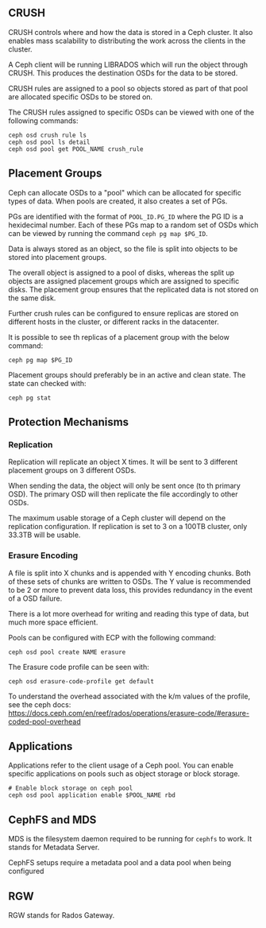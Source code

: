 ## CRUSH

CRUSH controls where and how the data is stored in a Ceph cluster. It also enables mass scalability to distributing the work across the clients in the cluster.

A Ceph client will be running LIBRADOS which will run the object through CRUSH. This produces the destination OSDs for the data to be stored.

CRUSH rules are assigned to a pool so objects stored as part of that pool are allocated specific OSDs to be stored on.

The CRUSH rules assigned to specific OSDs can be viewed with one of the following commands:

```
ceph osd crush rule ls
ceph osd pool ls detail
ceph osd pool get POOL_NAME crush_rule
```

## Placement Groups

Ceph can allocate OSDs to a "pool" which can be allocated for specific types of data. When pools are created, it also creates a set of PGs.

PGs are identified with the format of `POOL_ID.PG_ID` where the PG ID is a hexidecimal number. Each of these PGs map to a random set of OSDs which can be viewed by running the command `ceph pg map $PG_ID`.

Data is always stored as an object, so the file is split into objects to be stored into placement groups.

The overall object is assigned to a pool of disks, whereas the split up objects are assigned placement groups which are assigned to specific disks. The placement group ensures that the replicated data is not stored on the same disk.

Further crush rules can be configured to ensure replicas are stored on different hosts in the cluster, or different racks in the datacenter.

It is possible to see th replicas of a placement group with the below command:

```
ceph pg map $PG_ID
```

Placement groups should preferably be in an active and clean state. The state can checked with:

```
ceph pg stat
```

## Protection Mechanisms

### Replication

Replication will replicate an object X times. It will be sent to 3 different placement groups on 3 different OSDs.

When sending the data, the object will only be sent once (to th primary OSD). The primary OSD will then replicate the file accordingly to other OSDs.

The maximum usable storage of a Ceph cluster will depend on the replication configuration. If replication is set to 3 on a 100TB cluster, only 33.3TB will be usable.

### Erasure Encoding

A file is split into X chunks and is appended with Y encoding chunks. Both of these sets of chunks are written to OSDs. The Y value is recommended to be 2 or more to prevent data loss, this provides redundancy in the event of a OSD failure.

There is a lot more overhead for writing and reading this type of data, but much more space efficient.

Pools can be configured with ECP with the following command:

```
ceph osd pool create NAME erasure
```

The Erasure code profile can be seen with:

```
ceph osd erasure-code-profile get default
```

To understand the overhead associated with the k/m values of the profile, see the ceph docs: https://docs.ceph.com/en/reef/rados/operations/erasure-code/#erasure-coded-pool-overhead

## Applications

Applications refer to the client usage of a Ceph pool. You can enable specific applications on pools such as object storage or block storage.

```
# Enable block storage on ceph pool
ceph osd pool application enable $POOL_NAME rbd
```

## CephFS and MDS

MDS is the filesystem daemon required to be running for `cephfs` to work. It stands for Metadata Server.

CephFS setups require a metadata pool and a data pool when being configured

## RGW

RGW stands for Rados Gateway.
